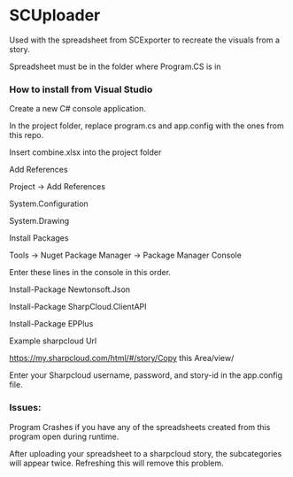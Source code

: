 # SCUploader
Used with the spreadsheet from SCExporter to recreate the visuals from a story.

Spreadsheet must be in the folder where Program.CS is in

### How to install from Visual Studio

Create a new C# console application.

In the project folder, replace program.cs and app.config with the ones from this repo.

Insert combine.xlsx into the project folder

Add References

Project -> Add References

System.Configuration

System.Drawing

Install Packages

Tools -> Nuget Package Manager -> Package Manager Console 

Enter these lines in the console in this order.

Install-Package Newtonsoft.Json

Install-Package SharpCloud.ClientAPI

Install-Package EPPlus

Example sharpcloud Url

https://my.sharpcloud.com/html/#/story/Copy this Area/view/

Enter your Sharpcloud username, password, and story-id in the app.config file.

### Issues: 
Program Crashes if you have any of the spreadsheets created from this program open during runtime.

After uploading your spreadsheet to a sharpcloud story, the subcategories will appear twice. Refreshing this will remove this problem. 
